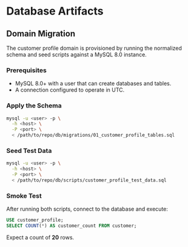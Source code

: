 # Database Artifacts

## Domain Migration

The customer profile domain is provisioned by running the normalized schema and seed scripts against a MySQL 8.0 instance.

### Prerequisites
- MySQL 8.0+ with a user that can create databases and tables.
- A connection configured to operate in UTC.

### Apply the Schema
```bash
mysql -u <user> -p \
  -h <host> \
  -P <port> \
  < /path/to/repo/db/migrations/01_customer_profile_tables.sql
```

### Seed Test Data
```bash
mysql -u <user> -p \
  -h <host> \
  -P <port> \
  < /path/to/repo/db/scripts/customer_profile_test_data.sql
```

### Smoke Test
After running both scripts, connect to the database and execute:
```sql
USE customer_profile;
SELECT COUNT(*) AS customer_count FROM customer;
```
Expect a count of **20** rows.
